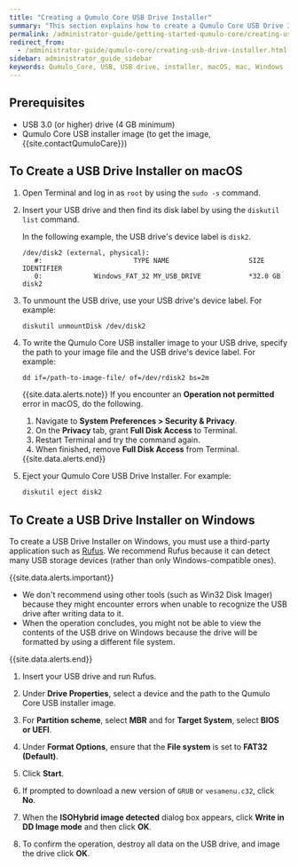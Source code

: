 ```yaml
---
title: "Creating a Qumulo Core USB Drive Installer"
summary: "This section explains how to create a Qumulo Core USB Drive Installer on macOS or Windows for deployment on a hardware platform."
permalink: /administrator-guide/getting-started-qumulo-core/creating-usb-drive-installer.html
redirect_from:
  - /administrator-guide/qumulo-core/creating-usb-drive-installer.html
sidebar: administrator_guide_sidebar
keywords: Qumulo_Core, USB, USB drive, installer, macOS, mac, Windows
---
```


## Prerequisites
* USB 3.0 (or higher) drive (4 GB minimum)
* Qumulo Core USB installer image (to get the image, {{site.contactQumuloCare}})

## To Create a USB Drive Installer on macOS
1. Open Terminal and log in as `root` by using the `sudo -s` command.

1. Insert your USB drive and then find its disk label by using the `diskutil list` command.

   In the following example, the USB drive's device label is `disk2`.

   ```
   /dev/disk2 (external, physical):
      #:                       TYPE NAME                    SIZE       IDENTIFIER
      0:             Windows_FAT_32 MY_USB_DRIVE            *32.0 GB    disk2
   ```

1. To unmount the USB drive, use your USB drive's device label. For example:

   ```bash
   diskutil unmountDisk /dev/disk2
   ```

1. To write the Qumulo Core USB installer image to your USB drive, specify the path to your image file and the USB drive's device label. For example:

   ```
   dd if=/path-to-image-file/ of=/dev/rdisk2 bs=2m
   ```

   {{site.data.alerts.note}}
   If you encounter an <strong>Operation not permitted</strong> error in macOS, do the following.
   <ol>
     <li>Navigate to <strong>System Preferences &gt; Security & Privacy</strong>.</li>
     <li>On the <strong>Privacy</strong> tab, grant <strong>Full Disk Access</strong> to Terminal.</li>
     <li>Restart Terminal and try the command again.</li>
     <li>When finished, remove <strong>Full Disk Access</strong> from Terminal.</li>
   </ol>
   {{site.data.alerts.end}}

1. Eject your Qumulo Core USB Drive Installer. For example:

   ```bash
   diskutil eject disk2
   ```

## To Create a USB Drive Installer on Windows
To create a USB Drive Installer on Windows, you must use a third-party application such as [Rufus](https://rufus.ie/). We recommend Rufus because it can detect many USB storage devices (rather than only Windows-compatible ones).

{{site.data.alerts.important}}
<ul>
  <li>We don't recommend using other tools (such as Win32 Disk Imager) because they might encounter errors when unable to recognize the USB drive after writing data to it.</li>
  <li>When the operation concludes, you might not be able to view the contents of the USB drive on Windows because the drive will be formatted by using a different file system.</li>
</ul>
{{site.data.alerts.end}}

1. Insert your USB drive and run Rufus.

1. Under **Drive Properties**, select a device and the path to the Qumulo Core USB installer image.

1. For **Partition scheme**, select **MBR** and for **Target System**, select **BIOS or UEFI**.
   
1. Under **Format Options**, ensure that the **File system** is set to **FAT32 (Default)**.

1. Click **Start**.

1. If prompted to download a new version of `GRUB` or `vesamenu.c32`, click **No**.

1. When the **ISOHybrid image detected** dialog box appears, click **Write in DD Image mode** and then click **OK**.

1. To confirm the operation, destroy all data on the USB drive, and image the drive click **OK**.
